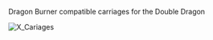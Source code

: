 Dragon Burner compatible carriages for the Double Dragon

![X_Cariages](https://github.com/ariekraakjr/voron_mods/assets/36099467/52c46b5d-3965-44c0-ac3d-cfe715718bc5)

